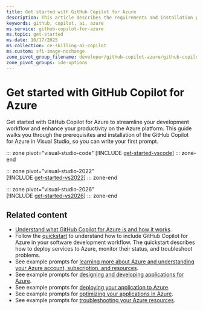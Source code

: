 ```yaml
---
title: Get started with GitHub Copilot for Azure
description: This article describes the requirements and installation procedure for the GitHub Copilot for Azure Visual Studio Code extension.
keywords: github, copilot, ai, azure
ms.service: github-copilot-for-azure
ms.topic: get-started
ms.date: 10/17/2025
ms.collection: ce-skilling-ai-copilot
ms.custom: sfi-image-nochange
zone_pivot_group_filename: developer/github-copilot-azure/github-copilot-azure-zone-pivot-groups.json
zone_pivot_groups: ide-options
---
```


# Get started with GitHub Copilot for Azure

Get started with GitHub Copilot for Azure to streamline your development workflow and enhance your productivity on the Azure platform. This guide walks you through the prerequisites and installation of the GitHub Copilot for Azure in Visual Studio, so you can write your first prompt.

::: zone pivot="visual-studio-code"
[!INCLUDE [get-started-vscode](./includes/get-started-vscode.md)]
::: zone-end  

::: zone pivot="visual-studio-2022"  
[!INCLUDE [get-started-vs2022](./includes/get-started-visual-studio-2022.md)]
::: zone-end

::: zone pivot="visual-studio-2026"  
[!INCLUDE [get-started-vs2026](./includes/get-started-visual-studio-2026.md)]
::: zone-end

## Related content

- [Understand what GitHub Copilot for Azure is and how it works](introduction.md).
- Follow the [quickstart](quickstart-build-deploy-applications.md) to understand how to include GitHub Copilot for Azure in your software development workflow. The quickstart describes how to deploy services to Azure, monitor their status, and troubleshoot problems.
- See example prompts for [learning more about Azure and understanding your Azure account, subscription, and resources](learn-examples.md).
- See example prompts for [designing and developing applications for Azure](design-develop-examples.md).
- See example prompts for [deploying your application to Azure](deploy-examples.md).
- See example prompts for [optimizing your applications in Azure](optimize-examples.md).
- See example prompts for [troubleshooting your Azure resources](troubleshoot-examples.md).
